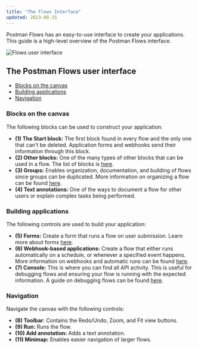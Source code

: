 ```yaml
---
title: "The Flows Interface"
updated: 2023-08-15
---
```


Postman Flows has an easy-to-use interface to create your applications. This guide is a high-level overview of the Postman Flows interface.

<img src="https://assets.postman.com/postman-labs-docs/getting-started/flows-ui.png" alt="Flows user interface" fetchpriority="low" loading="lazy" />

## The Postman Flows user interface

* [Blocks on the canvas](#blocks-on-the-canvas)
* [Building applications](#building-applications)
* [Navigation](#navigation)

### Blocks on the canvas

The following blocks can be used to construct your application:

* **(1) The Start block:** The first block found in every flow and the only one that can't be deleted. Application forms and webhooks send their information through this block.
* **(2) Other blocks:** One of the many types of other blocks that can be used in a flow. The list of blocks is [here](/docs/postman-flows/reference/blocks-list/).
* **(3) Groups:** Enables organization, documentation, and building of flows since groups can be duplicated. More information on organizing a flow can be found [here](/docs/postman-flows/concepts/organizing-a-flow/).
* **(4) Text annotations:** One of the ways to document a flow for other users or explain complex tasks being performed.

### Building applications

The following controls are used to build your application:

* **(5) Forms:** Create a form that runs a flow on user submission. Learn more about forms [here](/docs/postman-flows/concepts/creating-a-form/).
* **(6) Webhook-based applications:** Create a flow that either runs automatically on a schedule, or whenever a specified event happens. More information on webhooks and automatic runs can be found [here](/docs/postman-flows/concepts/automatic-runs/).
* **(7) Console:** This is where you can find all API activity. This is useful for debugging flows and ensuring your flow is running with the expected information. A guide on debugging flows can be found [here](/docs/postman-flows/reference/debugging/).

### Navigation

Navigate the canvas with the following controls:

* **(8) Toolbar**: Contains the Redo/Undo, Zoom, and Fit view buttons.
* **(9) Run:** Runs the flow.
* **(10) Add annotation:** Adds a text annotation.
* **(11) Minimap:** Enables easier navigation of larger flows.
